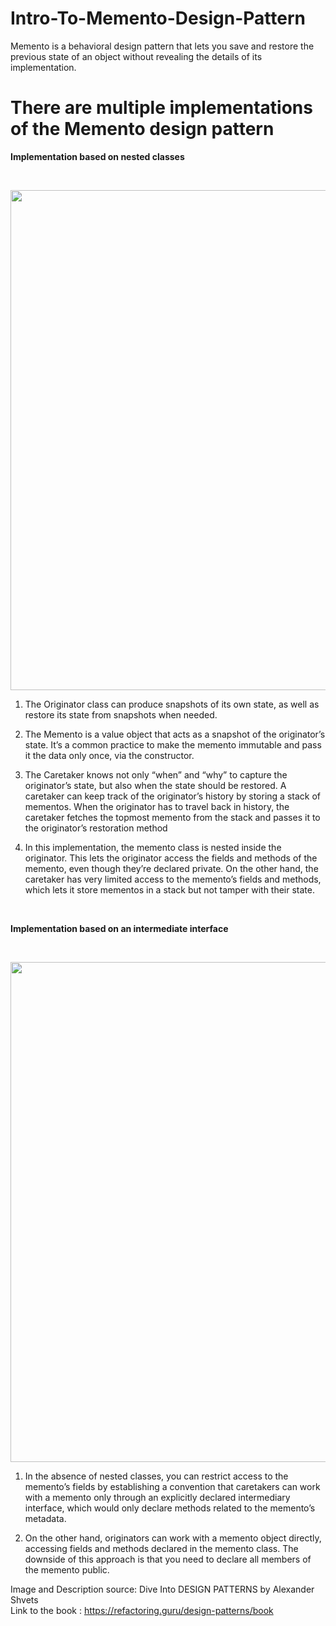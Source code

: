 # Intro-To-Memento-Design-Pattern
Memento is a behavioral design pattern that lets you save and restore the previous state of an object without revealing the details of its implementation.


# There are multiple implementations of the Memento design pattern

<b> Implementation based on nested classes </b>

<br/>

<p align="center">
  <img src="https://github.com/user-attachments/assets/3520d317-bfd6-4517-925e-ad61af0ea45c" width="800">
</p>

1. The Originator class can produce snapshots of its own state, as well as restore its state from snapshots when needed.

2. The Memento is a value object that acts as a snapshot of the originator’s state. It’s a common practice to make the memento immutable and pass it the data only once, via the constructor.

3. The Caretaker knows not only “when” and “why” to capture the originator’s state, but also when the state should be restored. A caretaker can keep track of the originator’s history by storing a stack of mementos. When the originator has to travel back in history, the caretaker fetches the topmost memento from the stack and passes it to the originator’s restoration method

4. In this implementation, the memento class is nested inside the originator. This lets the originator access the fields and methods of the memento, even though they’re declared private. On the other hand, the caretaker has very limited access to the memento’s fields and methods, which lets it store mementos in a stack but not tamper with their state.

<br/>

<b> Implementation based on an intermediate interface </b>

<br/>

<p align="center">
  <img src="https://github.com/user-attachments/assets/c2073c1d-53f4-452d-b814-e32b867b5c27" width="800">
</p>

1. In the absence of nested classes, you can restrict access to the memento’s fields by establishing a convention that caretakers can work with a memento only through an explicitly declared intermediary interface, which would only declare methods related to the memento’s metadata.

2. On the other hand, originators can work with a memento object directly, accessing fields and methods declared in the memento class. The downside of this approach is that you need to declare all members of the memento public.

Image and Description source: Dive Into DESIGN PATTERNS by Alexander Shvets <br/>
Link to the book : https://refactoring.guru/design-patterns/book
